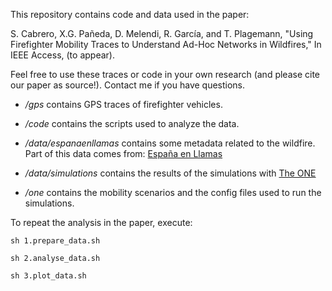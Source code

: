 This repository contains code and data used in the paper:

S. Cabrero, X.G. Pañeda, D. Melendi, R. García, and T. Plagemann, "Using Firefighter Mobility Traces to Understand Ad-Hoc Networks in Wildfires," In IEEE Access, (to appear).

Feel free to use these traces or code in your own research (and please cite our paper as source!). Contact me if you have questions.

- */gps* contains GPS traces of firefighter vehicles.

- */code* contains the scripts used to analyze the data.

- */data/espanaenllamas* contains some metadata related to the wildfire. Part of this data comes from: [España en Llamas]( https://github.com/jjelosua/espanaenllamas.es-obsolete/data/descarga.csv)

- */data/simulations* contains the results of the simulations with [The ONE](https://github.com/akeranen/the-one)  

- */one* contains the mobility scenarios and the config files used to run the simulations.

To repeat the analysis in the paper, execute:

`sh 1.prepare_data.sh`

`sh 2.analyse_data.sh`

`sh 3.plot_data.sh`
